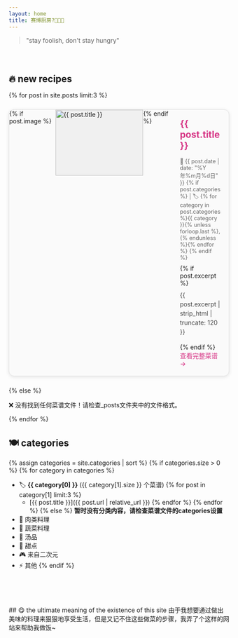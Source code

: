 ```yaml
---
layout: home
title: 赛博厨房?👨‍💻🍳
---
```


> "stay foolish, don't stay hungry"

<br>

## 🔥 new recipes

{% for post in site.posts limit:3 %}
<div class="recipe-card">
  {% if post.image %}
  <div class="recipe-image">
    <img src="{{ site.baseurl }}/{{ post.image }}" alt="{{ post.title }}" />
  </div>
  {% endif %}
  
  <div class="recipe-content">
    <h3><a href="{{ post.url | relative_url }}">{{ post.title }}</a></h3>
    <p class="recipe-meta">
      📅 {{ post.date | date: "%Y年%m月%d日" }} 
      {% if post.categories %}
        | 🏷️ {% for category in post.categories %}{{ category }}{% unless forloop.last %}, {% endunless %}{% endfor %}
      {% endif %}
    </p>
    {% if post.excerpt %}
      <p class="recipe-excerpt">{{ post.excerpt | strip_html | truncate: 120 }}</p>
    {% endif %}
    <a href="{{ post.url | relative_url }}" class="read-more">查看完整菜谱 →</a>
  </div>
</div>
{% else %}
<p>❌ 没有找到任何菜谱文件！请检查_posts文件夹中的文件格式。</p>
{% endfor %}

<br>

## 🍽️ categories

{% assign categories = site.categories | sort %}
{% if categories.size > 0 %}
{% for category in categories %}
- 🏷️ **{{ category[0] }}** ({{ category[1].size }} 个菜谱)
  {% for post in category[1] limit:3 %}
  - [{{ post.title }}]({{ post.url | relative_url }})
  {% endfor %}
{% endfor %}
{% else %}
**暂时没有分类内容，请检查菜谱文件的categories设置**
- 🥩 肉类料理
- 🥬 蔬菜料理  
- 🍜 汤品
- 🍰 甜点
- 🎮 来自二次元
- ⚡ 其他
{% endif %}

<br>
<br>
<br>
## 😋 the ultimate meaning of the existence of this site
由于我想要通过做出美味的料理来狠狠地享受生活，但是又记不住这些做菜的步骤，我弄了个这样的网站来帮助我做饭~

<br>



<style>
.recipe-card {
  border: 1px solid #e1e1e1;
  border-radius: 12px;
  padding: 0;
  margin: 1.5rem 0;
  background: #fafafa;
  overflow: hidden;
  box-shadow: 0 2px 8px rgba(0,0,0,0.1);
  transition: transform 0.3s ease, box-shadow 0.3s ease;
  display: flex;
  flex-direction: row;
  align-items: stretch;
}

.recipe-card:hover {
  transform: translateY(-2px);
  box-shadow: 0 4px 16px rgba(0,0,0,0.15);
}

.recipe-image {
  flex: 0 0 200px;
  height: 150px;
  overflow: hidden;
  background: #f0f0f0;
}

.recipe-image img {
  width: 100%;
  height: 100%;
  object-fit: cover;
  border-radius: 0;
}

.recipe-content {
  flex: 1;
  padding: 1.2rem;
  display: flex;
  flex-direction: column;
  justify-content: space-between;
}

.recipe-card h3 {
  margin: 0 0 0.5rem 0;
  color: #d63384;
  font-size: 1.3rem;
}

.recipe-card h3 a {
  text-decoration: none;
  color: inherit;
}

.recipe-card h3 a:hover {
  color: #b02a5b;
}

.recipe-meta {
  color: #666;
  font-size: 0.9em;
  margin: 0.5rem 0;
}

.recipe-excerpt {
  color: #444;
  line-height: 1.5;
  margin: 0.5rem 0 1rem 0;
  flex-grow: 1;
}

.read-more {
  color: #d63384;
  text-decoration: none;
  font-weight: 500;
  font-size: 0.9rem;
  align-self: flex-start;
}

.read-more:hover {
  color: #b02a5b;
  text-decoration: underline;
}

/* 隐藏主页 posts 部分的图片 */
.blog .post-thumbnail {
  display: none;
}

/* 移动端适配 */
@media (max-width: 768px) {
  .recipe-card {
    flex-direction: column;
  }
  
  .recipe-image {
    flex: none;
    height: 200px;
  }
  
  .recipe-content {
    padding: 1rem;
  }
}

/* 增加段落间距 */
h2 {
  margin-top: 2rem;
  margin-bottom: 1rem;
}

br {
  line-height: 1.5;
}
</style>
